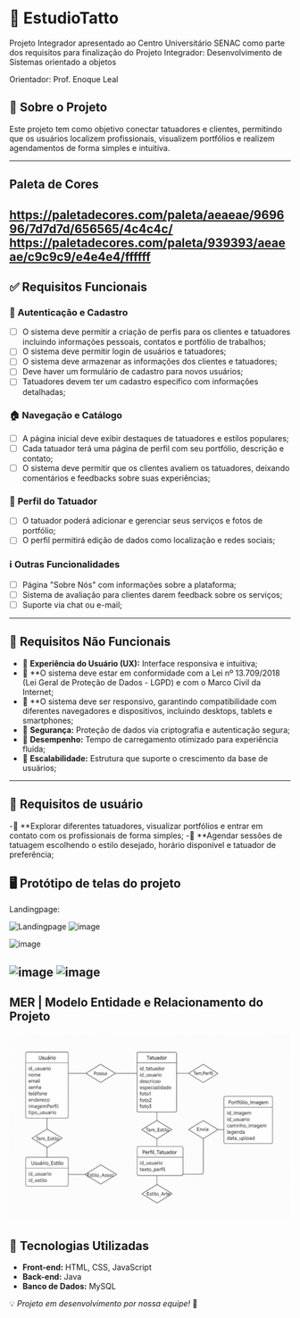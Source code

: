 # 🎨 EstudioTatto

Projeto Integrador apresentado ao Centro Universitário SENAC como parte dos requisitos para finalização do Projeto Integrador: Desenvolvimento de Sistemas orientado a objetos

Orientador: Prof. Enoque Leal


## 📌 Sobre o Projeto

Este projeto tem como objetivo conectar tatuadores e clientes, permitindo que os usuários localizem profissionais, visualizem portfólios e realizem agendamentos de forma simples e intuitiva.

---

## Paleta de Cores
https://paletadecores.com/paleta/aeaeae/969696/7d7d7d/656565/4c4c4c/
https://paletadecores.com/paleta/939393/aeaeae/c9c9c9/e4e4e4/ffffff
---

## ✅ Requisitos Funcionais

### 🔐 **Autenticação e Cadastro**

- [ ] O sistema deve permitir a criação de perfis para os clientes e tatuadores incluindo informações pessoais, contatos e portfólio de trabalhos;
- [ ] O sistema deve permitir login de usuários e tatuadores;
- [ ] O sistema deve armazenar as informações dos clientes e tatuadores;
- [ ] Deve haver um formulário de cadastro para novos usuários;
- [ ] Tatuadores devem ter um cadastro específico com informações detalhadas;

### 🏠 **Navegação e Catálogo**

- [ ] A página inicial deve exibir destaques de tatuadores e estilos populares;
- [ ] Cada tatuador terá uma página de perfil com seu portfólio, descrição e contato;
- [ ] O sistema deve permitir que os clientes avaliem os tatuadores, deixando comentários e feedbacks sobre suas experiências;

### 👤 **Perfil do Tatuador**
- [ ] O tatuador poderá adicionar e gerenciar seus serviços e fotos de portfólio;
- [ ] O perfil permitirá edição de dados como localização e redes sociais;

### ℹ️ **Outras Funcionalidades**

- [ ] Página "Sobre Nós" com informações sobre a plataforma;
- [ ] Sistema de avaliação para clientes darem feedback sobre os serviços;
- [ ] Suporte via chat ou e-mail;

---

## 🚀 Requisitos Não Funcionais

- 🔹 **Experiência do Usuário (UX):** Interface responsiva e intuitiva;
- 🔹 **O sistema deve estar em conformidade com a Lei nº 13.709/2018 (Lei Geral de Proteção de Dados - LGPD) e com o Marco Civil da Internet;
- 🔹 **O sistema deve ser responsivo, garantindo compatibilidade com diferentes navegadores e dispositivos, incluindo desktops, tablets e smartphones;
- 🔹 **Segurança:** Proteção de dados via criptografia e autenticação segura;
- 🔹 **Desempenho:** Tempo de carregamento otimizado para experiência fluida;
- 🔹 **Escalabilidade:** Estrutura que suporte o crescimento da base de usuários;

---

## 👤 Requisitos de usuário

-🔹	**Explorar diferentes tatuadores, visualizar portfólios e entrar em contato com os profissionais de forma simples;
-🔹 **Agendar sessões de tatuagem escolhendo o estilo desejado, horário disponível e tatuador de preferência;

## 🖥️ Protótipo de telas do projeto

Landingpage:

![Landingpage](https://github.com/user-attachments/assets/56eb15e7-97d3-495d-a86c-2379bb00f015)
![image](https://github.com/user-attachments/assets/eb41921f-efa3-4308-a344-119a4f66531d)

![image](https://github.com/user-attachments/assets/b35cc631-c436-42f9-a3b2-42fbefffd49a)

![image](https://github.com/user-attachments/assets/870131e4-44d0-4f15-85ef-f25b33039495)
![image](https://github.com/user-attachments/assets/fe46fe18-18c0-4828-b305-c13a15309733)
---
## MER | Modelo Entidade e Relacionamento do Projeto

![image](img/MER.png)

## 📂 Tecnologias Utilizadas

- **Front-end:** HTML, CSS, JavaScript
- **Back-end:** Java
- **Banco de Dados:** MySQL

💡 *Projeto em desenvolvimento por nossa equipe!* 🚀
